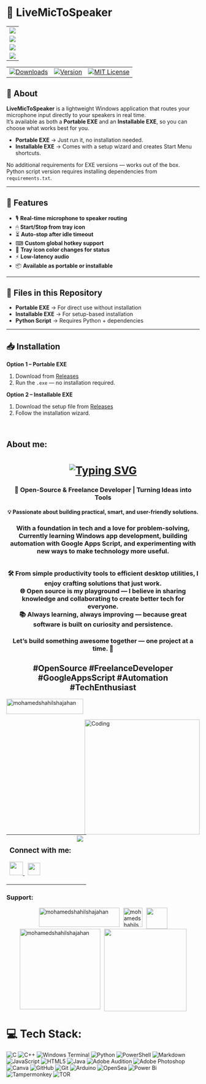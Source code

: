 # 🎤 LiveMicToSpeaker 

<table>
  <tr>
    <td><a href="https://postimg.cc/wy2L632h"><img src="https://i.postimg.cc/qqVLx3CZ/lmts-1.gif" /></a></td>
  </tr>
  <tr>
    <td><a href="https://postimg.cc/SXyKmdvv"><img src="https://i.postimg.cc/QM7Kknkh/lmts-2.gif" /></a></td>
  </tr>
  <tr>
    <td><a href="https://postimg.cc/d7MxCSY5"><img src="https://i.postimg.cc/3wW5PPbQ/lmts-3.gif" /></a></td>
  </tr>
  <tr>
    <td><a href="https://postimg.cc/Q9YgQH7j"><img src="https://i.postimg.cc/rsMhL4FR/lmts-4.gif" /></a></td>
  </tr>
</table>

<table>
  <tr>
    <td>
      <a href="https://github.com/mohamedshahilshajahan/LiveMicToSpeaker/releases">
        <img src="https://img.shields.io/github/downloads/mohamedshahilshajahan/LiveMicToSpeaker/total?color=brightgreen&style=for-the-badge" alt="Downloads" />
      </a>
    </td>
    <td>
      <a href="https://github.com/mohamedshahilshajahan/LiveMicToSpeaker/releases">
        <img src="https://img.shields.io/github/v/release/mohamedshahilshajahan/LiveMicToSpeaker?style=for-the-badge&color=blue" alt="Version" />
      </a>
    </td>
    <td>
      <a href="LICENSE">
        <img src="https://img.shields.io/badge/License-MIT-yellow.svg?style=for-the-badge" alt="MIT License" />
      </a>
    </td>
  </tr>
</table>


## 📌 About
**LiveMicToSpeaker** is a lightweight Windows application that routes your microphone input directly to your speakers in real time.  
It’s available as both a **Portable EXE** and an **Installable EXE**, so you can choose what works best for you.  
- **Portable EXE** → Just run it, no installation needed.  
- **Installable EXE** → Comes with a setup wizard and creates Start Menu shortcuts.  

No additional requirements for EXE versions — works out of the box.  
Python script version requires installing dependencies from `requirements.txt`.

---

## 🚀 Features
- 🎙 **Real-time microphone to speaker routing**  
- 🖱 **Start/Stop from tray icon**  
- ⏳ **Auto-stop after idle timeout**  
- ⌨ **Custom global hotkey support**  
- 🎨 **Tray icon color changes for status**  
- ⚡ **Low-latency audio**  
- 📦 **Available as portable or installable**  

---

## 📂 Files in this Repository
- **Portable EXE** → For direct use without installation  
- **Installable EXE** → For setup-based installation  
- **Python Script** → Requires Python + dependencies

---

## 📥 Installation
**Option 1 – Portable EXE**
1. Download from [Releases]([https://github.com/mohamedshahilshajahan/LiveMicToSpeaker/releases](https://github.com/mohamedshahilshajahan/LiveMicToSpeaker/releases/download/LiveMictoSpeaker/LMTS_Portable.exe))
2. Run the `.exe` — no installation required.

**Option 2 – Installable EXE**
1. Download the setup file from [Releases]([https://github.com/mohamedshahilshajahan/LiveMicToSpeaker/releases](https://github.com/mohamedshahilshajahan/LiveMicToSpeaker/releases/download/LiveMictoSpeaker/LMTS_Setup.exe))
2. Follow the installation wizard.

<br>
<h2>About me:</h2> <h1 align="center"><a href="https://git.io/typing-svg"><img src="https://readme-typing-svg.demolab.com?font=Fira+Code&weight=600&size=30&pause=1000&color=1AF7E6&multiline=true&width=650&lines=Hi%F0%9F%98%8E%2C+I+am+Mohamed+Shahil+Shajahan" alt="Typing SVG" /></a></h1>

 <h3 align="center">🚀 Open-Source & Freelance Developer | Turning Ideas into Tools</h3>

<h4 align="center">💡 Passionate about building practical, smart, and user-friendly solutions.</h4>

<h3 align="center">
  With a foundation in tech and a love for problem-solving, Currently learning Windows app development, building automation with Google Apps Script, and experimenting with new ways to make technology more useful.<br><br>
  
  🛠️ From simple productivity tools to efficient desktop utilities, I enjoy crafting solutions that just work.<br>
  🌐 Open source is my playground — I believe in sharing knowledge and collaborating to create better tech for everyone.<br>
  📚 Always learning, always improving — because great software is built on curiosity and persistence.
</h3>

<h3 align="center">
  Let’s build something awesome together — one project at a time. 🤝
</h3>

<h2 align="center">#OpenSource #FreelanceDeveloper #GoogleAppsScript #Automation #TechEnthusiast</h2>

<p align="left">
  <img 
    src="https://komarev.com/ghpvc/?username=mohamedshahilshajahan&label=Profile%20views&color=blueviolet&style=flat" 
    alt="mohamedshahilshajahan" 
    width="200" 
    height="40" 
  />
</p>

<img align="right" alt="Coding" width="300" src="https://i.postimg.cc/CL981DpX/DEVELOPER.gif">

<table border="0" cellspacing="0" cellpadding="0">
  <tr>
    <td valign="top">
      <h3 align="left">Connect with me:</h3>
      <p align="left">
        <a href="https://www.linkedin.com/in/mohamedshahilshajahan" target="_blank" rel="noreferrer">
          <picture>
            <source media="(prefers-color-scheme: dark)" srcset="https://i.postimg.cc/02ZQ9ft7/linkedin-dark.png" />
            <source media="(prefers-color-scheme: light)" srcset="https://i.postimg.cc/XvKFcFjL/linkedin.png" />
            <img src="https://i.postimg.cc/XvKFcFjL/linkedin.png" width="35" height="auto" />
          </picture>
        </a>
        &nbsp;
        <a href="https://www.github.com/mohamedshahilshajahan" target="_blank" rel="noreferrer">
          <picture>
            <source media="(prefers-color-scheme: dark)" srcset="https://i.postimg.cc/Bn6vbKyk/github-dark.png" />
            <source media="(prefers-color-scheme: light)" srcset="https://i.postimg.cc/LsFL1vph/github.png" />
            <img src="https://i.postimg.cc/LsFL1vph/github.png" width="32" height="32" />
          </picture>
        </a>
      </p>
    </td>
    <td valign="top">
      <img src="https://github-readme-stats.vercel.app/api/top-langs/?username=mohamedshahilshajahan&theme=dark&hide_border=false&include_all_commits=true&count_private=false&layout=compact" />
    </td>
  </tr>
</table>

<h3 align="left">Support:</h3>

<div align="left" style="display: flex; gap: 10px; justify-content: center; flex-wrap: wrap;">
  <a href="https://buymeacoffee.com/mohamedshahilshajahan">
    <img src="https://cdn.buymeacoffee.com/buttons/v2/default-yellow.png" height="50" width="210" alt="mohamedshahilshajahan" />
  </a>
  <a>
    <img src="https://i.postimg.cc/XJw4pBRg/gpay.png" height="50" width=auto alt="mohamedshahilshajahan" />
  </a>
  <a href="https://paypal.me/MohamedShahil">
    <img src="https://i.postimg.cc/d3WThfdv/paypal.png" height="55" width=auto />
  </a>
</div>

<div align="left" style="display: flex; gap: 10px; justify-content: center; flex-wrap: wrap;">
  <a href="https://buymeacoffee.com/mohamedshahilshajahan">
    <img src="https://i.postimg.cc/xj76pphB/bmc-qr.png" height="210" width=auto alt="mohamedshahilshajahan" />
  </a>
  <a>
    <img src="https://i.postimg.cc/5NrjCLHB/BHIM-QR.png" height="215" width=auto />
  </a>
</div>

<p>
</p>

# 💻 Tech Stack:
![C](https://img.shields.io/badge/c-%2300599C.svg?style=flat&logo=c&logoColor=white) ![C++](https://img.shields.io/badge/c++-%2300599C.svg?style=flat&logo=c%2B%2B&logoColor=white) ![Windows Terminal](https://img.shields.io/badge/Windows%20Terminal-%234D4D4D.svg?style=flat&logo=windows-terminal&logoColor=white) ![Python](https://img.shields.io/badge/python-3670A0?style=flat&logo=python&logoColor=ffdd54) ![PowerShell](https://img.shields.io/badge/PowerShell-%235391FE.svg?style=flat&logo=powershell&logoColor=white) ![Markdown](https://img.shields.io/badge/markdown-%23000000.svg?style=flat&logo=markdown&logoColor=white) ![JavaScript](https://img.shields.io/badge/javascript-%23323330.svg?style=flat&logo=javascript&logoColor=%23F7DF1E) ![HTML5](https://img.shields.io/badge/html5-%23E34F26.svg?style=flat&logo=html5&logoColor=white) ![Java](https://img.shields.io/badge/java-%23ED8B00.svg?style=flat&logo=openjdk&logoColor=white) ![Adobe Audition](https://img.shields.io/badge/Adobe%20Audition-9999FF.svg?style=flat&logo=Adobe%20Audition&logoColor=white) ![Adobe Photoshop](https://img.shields.io/badge/adobe%20photoshop-%2331A8FF.svg?style=flat&logo=adobe%20photoshop&logoColor=white) ![Canva](https://img.shields.io/badge/Canva-%2300C4CC.svg?style=flat&logo=Canva&logoColor=white) ![GitHub](https://img.shields.io/badge/github-%23121011.svg?style=flat&logo=github&logoColor=white) ![Git](https://img.shields.io/badge/git-%23F05033.svg?style=flat&logo=git&logoColor=white) ![Arduino](https://img.shields.io/badge/-Arduino-00979D?style=flat&logo=Arduino&logoColor=white) ![OpenSea](https://img.shields.io/badge/OpenSea-%232081E2.svg?style=flat&logo=opensea&logoColor=white) ![Power Bi](https://img.shields.io/badge/power_bi-F2C811?style=flat&logo=powerbi&logoColor=black) ![Tampermonkey](https://img.shields.io/badge/tampermonkey-%2300485B.svg?style=flat&logo=tampermonkey&logoColor=white) ![TOR](https://img.shields.io/badge/tor-%237E4798.svg?style=flat&logo=tor-project&logoColor=white)
